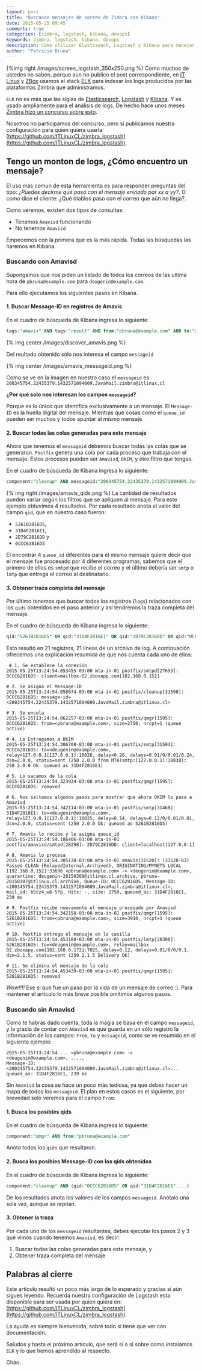 ```yaml
---
layout: post
title: "Buscando mensajes de correo de Zimbra con Kibana"
date: 2015-05-25 09:45
comments: true
categories: [zimbra, logstash, kibana, devops]
keywords: zimbra, logstash, kibana, devops
description: Como utilizar Elastiseach, Logstash y Kibana para manejar logs de Zimbra y encontrar mensajes
author: "Patricio Bruna"
---
```

{%img right /images/screen_logstash_350x250.png %}
Como muchos de ustedes no saben, porque aun no publico el post correspondiente, en [IT Linux](http://www.itlinux.cl) y [ZBox](https://www.zboxapp.com) usamos el stack [ELK](https://www.elastic.co/videos/introduction-to-the-elk-stack) para indexar los logs producidos por las plataformas Zimbra que administramos.

`ELK` no es más que las siglas de [Elasticsearch](https://www.elastic.co/products/elasticsearch), [Logstash](https://www.elastic.co/products/logstash) y [Kibana](https://github.com/elastic/kibana). Y es usado ampliamente para el análisis de logs. De hecho hace unos meses [Zimbra hizo un concurso sobre esto](https://community.zimbra.com/collaboration/f/1884/t/1138432).

Nosotros no participamos del concurso, pero si publicamos nuestra configuración para quien quiera usarla: [https://github.com/ITLinuxCL/zimbra_logstash](https://github.com/ITLinuxCL/zimbra_logstash).

## Tengo un monton de logs, ¿Cómo encuentro un mensaje?
El uso más comun de esta herramienta es para responder preguntas del tipo: _¿Puedes decirme qué pasó con el mensaje enviado por xx a yy?_. O como dice el cliente: ¿Qué diablos paso con el correo que aún no llega?.

Como veremos, existen dos tipos de consultas:

* Tenemos `Amavisd` funcionando
* No tenemos `Amavisd`

Empecemos con la primera que es la más rápida. Todas las búsquedas las haremos en Kibana.

### Buscando con Amavisd
Supongamos que nos piden un listado de todos los correos de las ultima hora  de `pbruna@example.com` para `deugenin@example.com`.

Para ello ejecutamos los siguientes pasos en Kibana.

#### 1. Buscar Message-ID en registros de Amavis
En el cuadro de búsqueda de Kibana ingresa lo siguiente:
```sql
tags:"amavis" AND tags:"result" AND from:"pbruna@example.com" AND to:"deugenin@example.com"
```

{% img center /images/discover_amavis.png %}

Del reultado obtenido sólo nos interesa el campo `messageid`

{% img center /images/amavis_messageid.png %}

Como se ve en la imagen en nuestro caso el `messageid` es `200345754.22435379.1432571094009.JavaMail.zimbra@itlinux.cl`

**¿Por qué solo nos interesan los campos `messageid`?**

Porque es lo único que identifica exclusivamente a un mensaje. El `Message-ID` es la huella digital del mensaje. Mientras que cosas como el `queue_id` pueden ser muchos y todos apuntar al mismo mensaje.

#### 2. Buscar todas las colas generadas para este mensaje

Ahora que tenemos el `messageid` debemos buscar todas las colas que se generaron. `Postfix` genera una cola por cada proceso que trabaja con el mensaje. Estos procesos pueden ser `Amavisd`, `DKIM`, y otro filtro que tengas.

En el cuadro de búsqueda de Kibana ingresa lo siguiente:
```sql
component:"cleanup" AND messageid:"200345754.22435379.1432571094009.JavaMail.zimbra@itlinux.cl"
```

{% img right /images/amavis_qids.png %}
La cantidad de resultados pueden variar según los filtros que se apliquen al mensaje. Para este ejemplo obtuvimos 4 resultados. Por cada resultado anota el valor del campo `qid`, que en nuestro caso fueron:

* `5261B2816D5`,
* `31D4F2816E1`,
* `2D79C2816DD` y
* `0CCC62816D5`

El encontrar 4 `queue_id` diferentes para el mismo mensaje quiere decir que el mensaje fue procesado por 4 diferentes programas, sabemos que el primero de ellos es `smtpd` que recibe el correo y el último debería ser `smtp` o `lmtp` que entrega el correo al destinatario.

#### 3. Obtener traza completa del mensaje

Por último tenemos que buscar todos los registros (`logs`) relacionados con los `qids` obtenidos en el paso anterior y así tendremos la traza completa del mensaje.

En el cuadro de búsqueda de Kibana ingresa lo siguiente:
```sql
qid:"5261B2816D5" OR qid:"31D4F2816E1" OR qid:"2D79C2816DD" OR qid:"0CCC62816D5"
```

Esto resultó en 21 registros, 21 líneas de un archivo de log. A continuación ofrecemos una explicación resumida de que nos cuenta cada uno de ellos:

```
 # 1. Se establece la conexión
2015-05-25T13:24:54.053455-03:00 mta-in-01 postfix/smtpd[27693]: 0CCC62816D5: client=mailbox-02.zboxapp.com[182.168.0.152]

# 2. Se asigna el Message-ID
2015-05-25T13:24:54.058674-03:00 mta-in-01 postfix/cleanup[31598]: 0CCC62816D5: message-id=<200345754.22435379.1432571094009.JavaMail.zimbra@itlinux.cl>

# 3. Se encola
2015-05-25T13:24:54.062257-03:00 mta-in-01 postfix/qmgr[1595]: 0CCC62816D5: from=<pbruna@example.com>, size=2750, nrcpt=1 (queue active)

# 4. Lo Entregamos a DKIM
2015-05-25T13:24:54.306708-03:00 mta-in-01 postfix/smtp[31504]: 0CCC62816D5: to=<deugenin@example.com>, relay=127.0.0.1[127.0.0.1]:10026, delay=0.26, delays=0.01/0/0.01/0.24, dsn=2.0.0, status=sent (250 2.0.0 from MTA(smtp:[127.0.0.1]:10030): 250 2.0.0 Ok: queued as 31D4F2816E1)

# 5. Lo sacamos de la cola
2015-05-25T13:24:54.323934-03:00 mta-in-01 postfix/qmgr[1595]: 0CCC62816D5: removed

# 6. Nos saltamos algunos pasos para mostrar que ahora DKIM lo pasa a Amavisd
2015-05-25T13:24:54.342114-03:00 mta-in-01 postfix/smtp[31468]: 31D4F2816E1: to=<deugenin@example.com>, relay=127.0.0.1[127.0.0.1]:10025, delay=0.14, delays=0.12/0/0.01/0.01, dsn=2.0.0, status=sent (250 2.0.0 Ok: queued as 5261B2816D5)

# 7. Amavis lo recibe y le asigna queue_id
2015-05-25T13:24:54.186406-03:00 mta-in-01 postfix/amavisd/smtpd[28298]: 2D79C2816DD: client=localhost[127.0.0.1]

# 8. Amavis lo procesa
2015-05-25T13:24:54.305138-03:00 mta-in-01 amavis[31520]: (31520-03) Passed CLEAN {RelayedInternal,Archived}, ORIGINATING/MYNETS LOCAL [192.168.0.152]:33696 <pbruna@example.com> -> <deugenin@example.com>, quarantine: deugenin-20150309@itlinux.cl.archive, pbruna-20150307@itlinux.cl.archive, Queue-ID: 0CCC62816D5, Message-ID: <200345754.22435379.1432571094009.JavaMail.zimbra@itlinux.cl>, mail_id: bStz4_w6-5Pp, Hits: -, size: 2750, queued_as: 31D4F2816E1, 239 ms

# 9. Postfix recibe nuevamente el mensaje procesado por Amavisd
2015-05-25T13:24:54.342158-03:00 mta-in-01 postfix/qmgr[1595]: 5261B2816D5: from=<pbruna@example.com>, size=3910, nrcpt=1 (queue active)

# 10. Postfix entrega el mensaje en la casilla
2015-05-25T13:24:54.453188-03:00 mta-in-01 postfix/lmtp[28300]: 5261B2816D5: to=<deugenin@example.com>, relay=mailbox-02.zboxapp.com[182.168.0.172]:7025, delay=0.12, delays=0.01/0/0/0.1, dsn=2.1.5, status=sent (250 2.1.5 Delivery OK)

# 11. Se elimina el mensaje de la cola
2015-05-25T13:24:54.453439-03:00 mta-in-01 postfix/qmgr[1595]: 5261B2816D5: removed

```

*Wow!!!!* Ese si que fue un paso por la vida de un mensaje de correo :).
Para mantener el artículo lo más breve posible omitimos algunos pasos.


### Buscando sin Amavisd
Como te habrás dado cuenta, toda la magia se basa en el campo `messageid`, y la gracia de contar con `Amavisd` es que guarda en un sólo registro la información de los campos: `From`, `To` y `messageid`, como se ve resumido en el siguiente ejemplo:

```
2015-05-25T13:24:54.... <pbruna@example.com> -> <deugenin@example.com>, ....,
Message-ID: <200345754.22435379.1432571094009.JavaMail.zimbra@itlinux.cl>...
queued_as: 31D4F2816E1, 239 ms
```

Sin `Amavisd` la cosa se hace un poco más tediosa, ya que debes hacer un mapa de todos los `messageid`. El plan en estos casos es el siguiente, por brevedad solo veremos para el campo `From`:

#### 1. Busca los posibles qids
En el cuadro de búsqueda de Kibana ingresa lo siguiente:
```sql
component:"qmgr" AND from:"pbruna@example.com"
```

Anota todos los `qids` que resultaron.

#### 2. Busca los posibles Message-ID con los qids obtenidos
En el cuadro de búsqueda de Kibana ingresa lo siguiente:
```sql
component:"cleanup" AND (qid:"0CCC62816D5" OR qid:"31D4F2816E1"....)
```

De los resultados anota los valores de los campos `messageid`. Anótalo una sola vez, aunque se repitan.

#### 3. Obtener la traza
Por cada uno de los `messageid` resultantes, debes ejecutar los pasos 2 y 3 que vimos cuando tenemos `Amavisd`, es decir:

1. Buscar todas las colas generadas para este mensaje, y
2. Obtener traza completa del mensaje

## Palabras al cierre
Este artículo resultó un poco más largo de lo esperado y gracias si aún sigues leyendo. Recuerda nuestra configuración de Logstash esta disponible para ser usada por quien quiera en: [https://github.com/ITLinuxCL/zimbra_logstash](https://github.com/ITLinuxCL/zimbra_logstash).

La ayuda es siempre bienvenida, sobre todo si tiene que ver con documentación.

Saludos y hasta el próximo artículo, que será si o si sobre como instalamos `ELK` y lo que hemos aprendido al respecto.

Chao.

